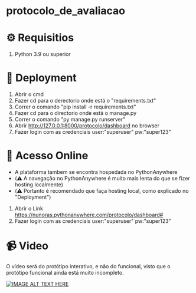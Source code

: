 # protocolo_de_avaliacao

⚙️ Requisitios
======
1. Python 3.9 ou superior

🔧 Deployment
======
1. Abrir o cmd
2. Fazer cd para o derectorio onde está o "requirements.txt"
3. Correr o comando "pip install -r requirements.txt"
4. Fazer cd para o directorio onde está o manage.py
5. Correr o comando "py manage.py runserver"
6. Abrir http://127.0.0.1:8000/protocolo/dashboard no browser
7. Fazer login com as credenciais user:"superuser" pw:"super123"

📶 Acesso Online
======
- A plataforma tambem se encontra hospedada no PythonAnywhere
- (⚠️ A navegação no PythonAnywhere é muito mais lenta do que se fizer hosting localmente)
- (⚠️ Portanto é recomendado que faça hosting local, como explicado no "Deployment")
1. Abrir o Link https://nunoras.pythonanywhere.com/protocolo/dashboard#
2. Fazer login com as credenciais user:"superuser" pw:"super123"

📹 Video
======
O vídeo será do protótipo interativo, e não do funcional, visto que o protótipo funcional ainda está muito incompleto.

[![IMAGE ALT TEXT HERE](https://img.youtube.com/vi/zRCG1sgDTE4/0.jpg)](https://youtu.be/zRCG1sgDTE4)

